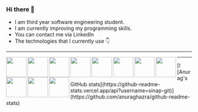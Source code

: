 ### Hi there 👋
- I am third year software engineering student.
- I am currently improving my programming skills.
- You can contact me via LinkedIn
- The technologies that I currently use :point_down:
<hr/>
<img src="https://user-images.githubusercontent.com/79923827/130371271-2a7ecfe3-4a0d-4365-a54c-1c1f51aff48a.png" align="left" width = "auto" height ="55">
<img src="https://user-images.githubusercontent.com/79923827/130371470-0c82224a-15a7-4e27-803c-704d8ab228fc.png" align="left" width = "auto" height ="55">
<img src="https://user-images.githubusercontent.com/79923827/130371265-7ef49ff0-52af-49e4-90c7-6fcfeb226884.png" align="left" width = "auto" height ="55">
<img src="https://user-images.githubusercontent.com/79923827/130371623-d5e66cb8-16cd-40f1-b90a-e2f62afd2a28.jpg" align="left" width = "auto" height ="55">
<img src="https://user-images.githubusercontent.com/79923827/130371268-47282761-a814-4179-819e-7261739a4e3a.png" align="left" width = "auto" height ="55">
<img src="https://user-images.githubusercontent.com/79923827/130371278-65638809-c711-4844-806f-8c259b7819b4.png" align="left" width = "auto" height ="55">
<img src="https://user-images.githubusercontent.com/79923827/130371279-0dd45daf-942c-4aec-9f38-54eb6818a0da.png" align="left" width = "auto" height ="55">
<img src="https://user-images.githubusercontent.com/79923827/130371281-caa9f9e1-7c09-4034-8499-d5d2b756c02c.png" align="left" width = "auto" height ="55">
<img src="https://user-images.githubusercontent.com/79923827/130371284-0c5bfdf2-7f86-4b1d-9a4c-11ee373344cc.png" align="left" width = "auto" height ="55">
<img src="https://user-images.githubusercontent.com/79923827/130371262-f87a6b6e-0691-4743-ad34-28cdb9ad6978.png" align="left" width = "auto" height ="55">
<img src="https://user-images.githubusercontent.com/79923827/130371595-5e47098f-cca5-4884-a368-cb686f91324e.png" align="left" width = "auto" height ="55">

<hr/>
[![Anurag's GitHub stats](https://github-readme-stats.vercel.app/api?username=sinap-git)](https://github.com/anuraghazra/github-readme-stats)

